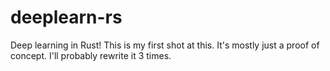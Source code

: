 # deeplearn-rs

Deep learning in Rust! This is my first shot at this. It's mostly just a proof of concept. I'll probably rewrite it 3 times.
